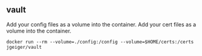 ## vault

Add your config files as a volume into the container.
Add your cert files as a volume into the container.

```shell
docker run --rm --volume=./config:/config --volume=$HOME/certs:/certs jgeiger/vault
```

